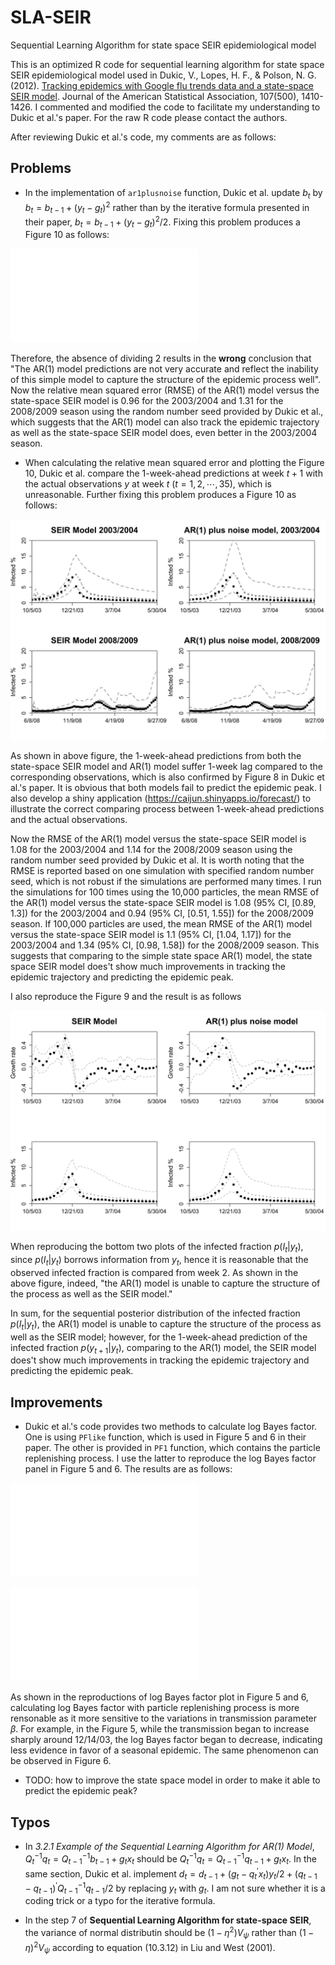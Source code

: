 SLA-SEIR
========

Sequential Learning Algorithm for state space SEIR epidemiological model

This is an optimized R code for sequential learning algorithm for state space SEIR epidemiological model used in Dukic, V., Lopes, H. F., & Polson, N. G. (2012). [Tracking epidemics with Google flu trends data and a state-space SEIR model](http://www.tandfonline.com/doi/abs/10.1080/01621459.2012.713876). Journal of the American Statistical Association, 107(500), 1410-1426. I commented and modified the code to facilitate my understanding to Dukic et al.'s paper. For the raw R code please contact the authors.

After reviewing Dukic et al.'s code, my comments are as follows:

Problems
--------

-   In the implementation of `ar1plusnoise` function, Dukic et al. update *b*<sub>*t*</sub> by *b*<sub>*t*</sub> = *b*<sub>*t* − 1</sub> + (*y*<sub>*t*</sub> − *g*<sub>*t*</sub>)<sup>2</sup> rather than by the iterative formula presented in their paper, *b*<sub>*t*</sub> = *b*<sub>*t* − 1</sub> + (*y*<sub>*t*</sub> − *g*<sub>*t*</sub>)<sup>2</sup>/2. Fixing this problem produces a Figure 10 as follows:

![Reproduction of Figure 10 with dividing 2](fig/Figure10_divide2.pdf)

Therefore, the absence of dividing 2 results in the **wrong** conclusion that "The AR(1) model predictions are not very accurate and reflect the inability of this simple model to capture the structure of the epidemic process well". Now the relative mean squared error (RMSE) of the AR(1) model versus the state-space SEIR model is 0.96 for the 2003/2004 and 1.31 for the 2008/2009 season using the random number seed provided by Dukic et al., which suggests that the AR(1) model can also track the epidemic trajectory as well as the state-space SEIR model does, even better in the 2003/2004 season.

-   When calculating the relative mean squared error and plotting the Figure 10, Dukic et al. compare the 1-week-ahead predictions at week *t* + 1 with the actual observations *y* at week *t* (*t* = 1, 2, ⋯, 35), which is unreasonable. Further fixing this problem produces a Figure 10 as follows:

![Reproduction of Figure 10](fig/Figure10.png)

As shown in above figure, the 1-week-ahead predictions from both the state-space SEIR model and AR(1) model suffer 1-week lag compared to the corresponding observations, which is also confirmed by Figure 8 in Dukic et al.'s paper. It is obvious that both models fail to predict the epidemic peak. I also develop a shiny application (<https://caijun.shinyapps.io/forecast/>) to illustrate the correct comparing process between 1-week-ahead predictions and the actual observations.

Now the RMSE of the AR(1) model versus the state-space SEIR model is 1.08 for the 2003/2004 and 1.14 for the 2008/2009 season using the random number seed provided by Dukic et al. It is worth noting that the RMSE is reported based on one simulation with specified random number seed, which is not robust if the simulations are performed many times. I run the simulations for 100 times using the 10,000 particles, the mean RMSE of the AR(1) model versus the state-space SEIR model is 1.08 (95% CI, \[0.89, 1.3\]) for the 2003/2004 and 0.94 (95% CI, \[0.51, 1.55\]) for the 2008/2009 season. If 100,000 particles are used, the mean RMSE of the AR(1) model versus the state-space SEIR model is 1.1 (95% CI, \[1.04, 1.17\]) for the 2003/2004 and 1.34 (95% CI, \[0.98, 1.58\]) for the 2008/2009 season. This suggests that comparing to the simple state space AR(1) model, the state space SEIR model does't show much improvements in tracking the epidemic trajectory and predicting the epidemic peak.

I also reproduce the Figure 9 and the result is as follows

![Reproduction of Figure 9](fig/Figure9.png)

When reproducing the bottom two plots of the infected fraction *p*(*I*<sub>*t*</sub>|*y*<sub>*t*</sub>), since *p*(*I*<sub>*t*</sub>|*y*<sub>*t*</sub>) borrows information from *y*<sub>*t*</sub>, hence it is reasonable that the observed infected fraction is compared from week 2. As shown in the above figure, indeed, "the AR(1) model is unable to capture the structure of the process as well as the SEIR model."

In sum, for the sequential posterior distribution of the infected fraction *p*(*I*<sub>*t*</sub>|*y*<sub>*t*</sub>), the AR(1) model is unable to capture the structure of the process as well as the SEIR model; however, for the 1-week-ahead prediction of the infected fraction *p*(*y*<sub>*t* + 1</sub>|*y*<sub>*t*</sub>), comparing to the AR(1) model, the SEIR model does't show much improvements in tracking the epidemic trajectory and predicting the epidemic peak.

Improvements
------------

-   Dukic et al.'s code provides two methods to calculate log Bayes factor. One is using `PFlike` function, which is used in Figure 5 and 6 in their paper. The other is provided in `PF1` function, which contains the particle replenishing process. I use the latter to reproduce the log Bayes factor panel in Figure 5 and 6. The results are as follows:

![Reproduction of Figure 5](fig/Figure5.pdf)

![Reproduction of Figure 6](fig/Figure6.pdf)

As shown in the reproductions of log Bayes factor plot in Figure 5 and 6, calculating log Bayes factor with particle replenishing process is more rensonable as it more sensitive to the variations in transmission parameter *β*. For example, in the Figure 5, while the transmission began to increase sharply around 12/14/03, the log Bayes factor began to decrease, indicating less evidence in favor of a seasonal epidemic. The same phenomenon can be observed in Figure 6.

-   TODO: how to improve the state space model in order to make it able to predict the epidemic peak?

Typos
-----

-   In *3.2.1 Example of the Sequential Learning Algorithm for AR(1) Model*, *Q*<sub>*t*</sub><sup>−1</sup>*q*<sub>*t*</sub> = *Q*<sub>*t* − 1</sub><sup>−1</sup>*b*<sub>*t* − 1</sub> + *g*<sub>*t*</sub>*x*<sub>*t*</sub> should be *Q*<sub>*t*</sub><sup>−1</sup>*q*<sub>*t*</sub> = *Q*<sub>*t* − 1</sub><sup>−1</sup>*q*<sub>*t* − 1</sub> + *g*<sub>*t*</sub>*x*<sub>*t*</sub>. In the same section, Dukic et al. implement *d*<sub>*t*</sub> = *d*<sub>*t* − 1</sub> + (*g*<sub>*t*</sub> − *q*<sub>*t*</sub><sup>′</sup>*x*<sub>*t*</sub>)*y*<sub>*t*</sub>/2 + (*q*<sub>*t* − 1</sub> − *q*<sub>*t* − 1</sub>)<sup>′</sup>*Q*<sub>*t* − 1</sub><sup>−1</sup>*q*<sub>*t* − 1</sub>/2 by replacing *y*<sub>*t*</sub> with *g*<sub>*t*</sub>. I am not sure whether it is a coding trick or a typo for the iterative formula.

-   In the step 7 of **Sequential Learning Algorithm for state-space SEIR**, the variance of normal distributin should be (1 − *η*<sup>2</sup>)*V*<sub>*ψ*</sub> rather than (1 − *η*)<sup>2</sup>*V*<sub>*ψ*</sub> according to equation (10.3.12) in Liu and West (2001).
